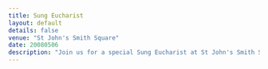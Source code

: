 ```yaml
---
title: Sung Eucharist
layout: default
details: false
venue: "St John's Smith Square"
date: 20080506
description: "Join us for a special Sung Eucharist at St John's Smith Square on May 6, 2008, featuring beautiful choral music in a historic London venue."
---
```

